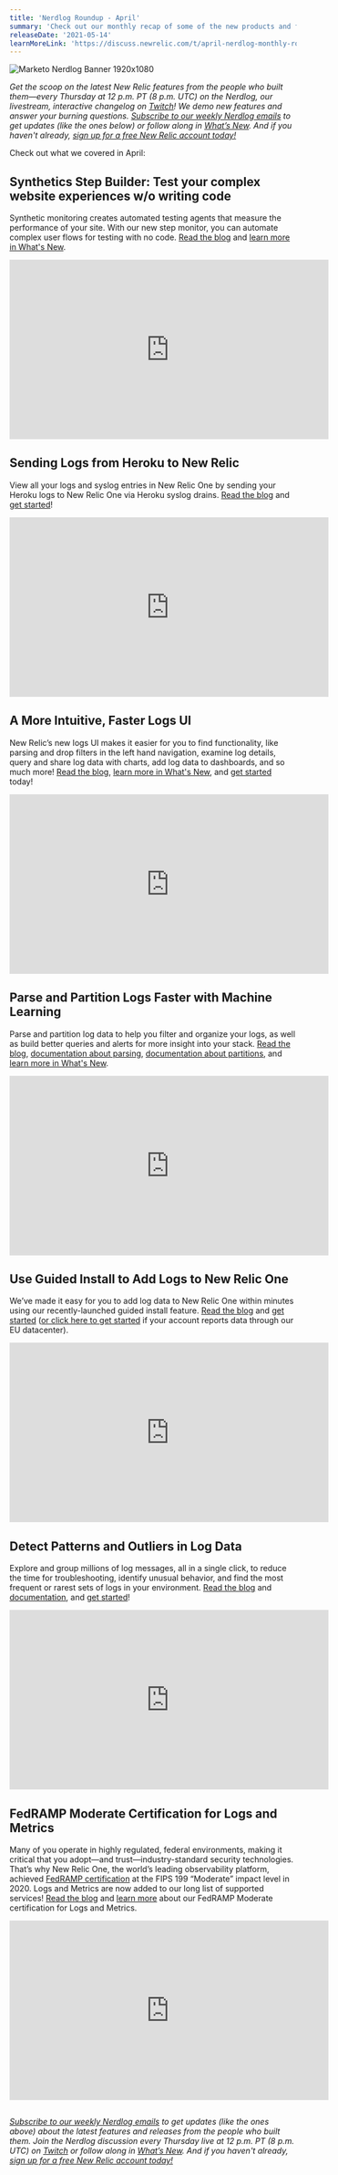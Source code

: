 ```yaml
---
title: 'Nerdlog Roundup - April'
summary: 'Check out our monthly recap of some of the new products and features we released in April'
releaseDate: '2021-05-14'
learnMoreLink: 'https://discuss.newrelic.com/t/april-nerdlog-monthly-roundup/148346'
---
```


![Marketo Nerdlog Banner 1920x1080](./images/Marketo-Nerdlog-Banner-1920x1080.png "Nerdlog Banner")

*Get the scoop on the latest New Relic features from the people who built them—every Thursday at 12 p.m. PT (8 p.m. UTC) on the Nerdlog, our livestream, interactive changelog on [Twitch](http://twitch.tv/new_relic)! We demo new features and answer your burning questions. [Subscribe to our weekly Nerdlog emails](https://developer.newrelic.com/nerdlog) to get updates (like the ones below) or follow along in [What’s New](https://one.nr/0dOQMzrxPwG). And if you haven't already, [sign up for a free New Relic account today!](https://bit.ly/trynew_relic)*

Check out what we covered in April:

## Synthetics Step Builder: Test your complex website experiences w/o writing code

Synthetic monitoring creates automated testing agents that measure the performance of your site. With our new step monitor, you can automate complex user flows for testing with no code. [Read the blog](https://blog.newrelic.com/product-news/nerdlog-synthetics-steps/) and [learn more in What's New](https://one.nr/01OwvgMa7Rv).

<iframe width="560" height="315" src="https://www.youtube.com/embed/Gv8YflBQGTg" title="YouTube video player" frameborder="0" allow="accelerometer; autoplay; clipboard-write; encrypted-media; gyroscope; picture-in-picture" allowfullscreen></iframe>

## Sending Logs from Heroku to New Relic

View all your logs and syslog entries in New Relic One by sending your Heroku logs to New Relic One via Heroku syslog drains. [Read the blog](https://newrelic.com/blog/nerdlog/logs-ui-and-heroku) and [get started](https://one.nr/0znQx8J57QV)!

<iframe width="560" height="315" src="https://www.youtube.com/embed/sdmW2VIpXBM" title="YouTube video player" frameborder="0" allow="accelerometer; autoplay; clipboard-write; encrypted-media; gyroscope; picture-in-picture" allowfullscreen></iframe>

## A More Intuitive, Faster Logs UI

New Relic’s new logs UI makes it easier for you to find functionality, like parsing and drop filters in the left hand navigation, examine log details, query and share log data with charts, add log data to dashboards, and so much more! [Read the blog](https://newrelic.com/blog/nerdlog/logs-ui-and-heroku), [learn more in What's New](https://one.nr/0YBR68GmGQO), and [get started](https://one.nr/0DvwBA8DPQp) today!

<iframe width="560" height="315" src="https://www.youtube.com/embed/pTakNUihv6w" title="YouTube video player" frameborder="0" allow="accelerometer; autoplay; clipboard-write; encrypted-media; gyroscope; picture-in-picture" allowfullscreen></iframe>

## Parse and Partition Logs Faster with Machine Learning

Parse and partition log data to help you filter and organize your logs, as well as build better queries and alerts for more insight into your stack. [Read the blog](https://newrelic.com/blog/nerdlog/logs-patterns-parsing#toc-parse-logs-faster-with-machine-learning), [documentation about parsing](https://docs.newrelic.com/docs/logs/log-management/ui-data/parsing/), [documentation about partitions](https://docs.newrelic.com/docs/logs/log-management/ui-data/data-partitions/), and [learn more in What's New](https://one.nr/0dBj3bxnbRX).

<iframe width="560" height="315" src="https://www.youtube.com/embed/uH8zRmCxPqo" title="YouTube video player" frameborder="0" allow="accelerometer; autoplay; clipboard-write; encrypted-media; gyroscope; picture-in-picture" allowfullscreen></iframe>

## Use Guided Install to Add Logs to New Relic One

We’ve made it easy for you to add log data to New Relic One within minutes using our recently-launched guided install feature. [Read the blog](https://newrelic.com/blog/nerdlog/logs-patterns-parsing#toc-use-guided-install-to-add-logs-to-new-relic-one) and [get started](https://one.newrelic.com/launcher/nr1-core.home?pane=eyJuZXJkbGV0SWQiOiJucjEtY29yZS5ob21lLXNjcmVlbiJ9&cards%5B0%5D=eyJuZXJkbGV0SWQiOiJucjEtaW5zdGFsbC1uZXdyZWxpYy5ucjEtaW5zdGFsbC1uZXdyZWxpYyIsImFjdGlvbkluZGV4IjoxfQ==) ([or click here to get started](https://one.eu.newrelic.com/launcher/nr1-core.home?pane=eyJuZXJkbGV0SWQiOiJucjEtY29yZS5ob21lLXNjcmVlbiJ9&cards%5B0%5D=eyJuZXJkbGV0SWQiOiJucjEtaW5zdGFsbC1uZXdyZWxpYy5ucjEtaW5zdGFsbC1uZXdyZWxpYyIsImFjdGlvbkluZGV4IjoxfQ==) if your account reports data through our EU datacenter).

<iframe width="560" height="315" src="https://www.youtube.com/embed/_II9Y-jOE7k" title="YouTube video player" frameborder="0" allow="accelerometer; autoplay; clipboard-write; encrypted-media; gyroscope; picture-in-picture" allowfullscreen></iframe>

## Detect Patterns and Outliers in Log Data

Explore and group millions of log messages, all in a single click, to reduce the time for troubleshooting, identify unusual behavior, and find the most frequent or rarest sets of logs in your environment. [Read the blog](https://newrelic.com/blog/nerdlog/logs-patterns-parsing#toc-detect-patterns-and-outliers-in-log-data) and [documentation](https://docs.newrelic.com/docs/logs/log-management/ui-data/find-unusual-logs-log-patterns/), and [get started](https://one.nr/0VKQXpvgzQa)!

<iframe width="560" height="315" src="https://www.youtube.com/embed/JtgSrB5J0_w" title="YouTube video player" frameborder="0" allow="accelerometer; autoplay; clipboard-write; encrypted-media; gyroscope; picture-in-picture" allowfullscreen></iframe>

## FedRAMP Moderate Certification for Logs and Metrics

Many of you operate in highly regulated, federal environments, making it critical that you adopt—and trust—industry-standard security technologies. That’s why New Relic One, the world’s leading observability platform, achieved [FedRAMP certification](https://newrelic.com/blog/nerd-life/fedramp-authority-to-operate) at the FIPS 199 “Moderate” impact level in 2020. Logs and Metrics are now added to our long list of supported services! [Read the blog](https://newrelic.com/blog/nerdlog/fedramp-logs-metrics) and [learn more](https://one.nr/0NgR70Kr0jo) about our FedRAMP Moderate certification for Logs and Metrics.

<iframe width="560" height="315" src="https://www.youtube.com/embed/7rS6_Pl2HJM" title="YouTube video player" frameborder="0" allow="accelerometer; autoplay; clipboard-write; encrypted-media; gyroscope; picture-in-picture" allowfullscreen></iframe>

## 

*[Subscribe to our weekly Nerdlog emails](https://developer.newrelic.com/nerdlog) to get updates (like the ones above) about the latest features and releases from the people who built them. Join the Nerdlog discussion every Thursday live at 12 p.m. PT (8 p.m. UTC) on [Twitch](http://twitch.tv/new_relic) or follow along in [What’s New](https://one.nr/0dOQMzrxPwG). And if you haven't already, [sign up for a free New Relic account today!](https://bit.ly/trynew_relic)*

